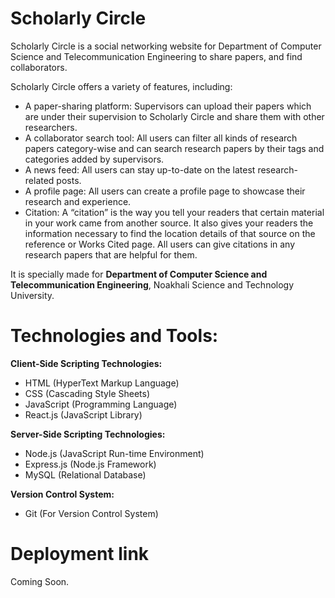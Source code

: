 # Scholarly Circle

Scholarly Circle is a social networking website for Department of Computer Science and Telecommunication Engineering to share papers, and find collaborators.

Scholarly Circle offers a variety of features, including:

<ul>
  <li>A paper-sharing platform: Supervisors can upload their papers which are under their supervision to Scholarly Circle and share them with other researchers.</li>
  <li>A collaborator search tool: All users can filter all kinds of research papers category-wise and can search research papers by their tags and categories added by supervisors.</li>
  <li>A news feed: All users can stay up-to-date on the latest research-related posts.</li>
  <li>A profile page: All users can create a profile page to showcase their research and experience.</li>
  <li>Citation: A “citation” is the way you tell your readers that certain material in your work came from another source. It also gives your readers the information necessary to find the
  location details of that source on the reference or Works Cited page. All users can give citations in any research papers that are helpful for them.</li>
</ul>

It is specially made for <strong>Department of Computer Science and Telecommunication Engineering</strong>, Noakhali Science and Technology University.

# Technologies and Tools:

<strong>Client-Side Scripting Technologies:</strong>

<ul>
  <li>HTML (HyperText Markup Language)</li>
  <li>CSS (Cascading Style Sheets)</li>
  <li>JavaScript (Programming Language)</li>
  <li>React.js (JavaScript Library)</li>
</ul>

<strong>Server-Side Scripting Technologies:</strong>

<ul>
  <li>Node.js (JavaScript Run-time Environment)</li>
  <li>Express.js (Node.js Framework)</li>
  <li>MySQL (Relational Database)</li>
</ul>

<strong>Version Control System:</strong>

<ul>
  <li>Git (For Version Control System)</li>
</ul>

# Deployment link

Coming Soon.
